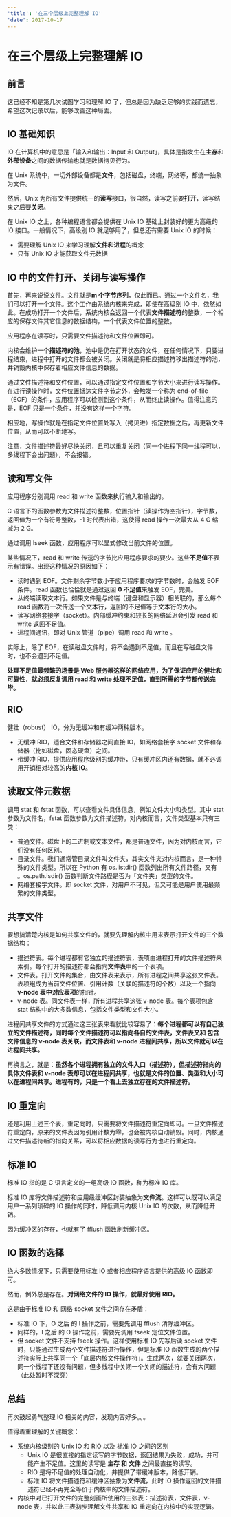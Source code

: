 ```yaml
---
'title': '在三个层级上完整理解 IO'
'date': 2017-10-17
---
```

# 在三个层级上完整理解 IO

## 前言

这已经不知是第几次试图学习和理解 IO 了，但总是因为缺乏足够的实践而遗忘，希望这次记录以后，能够改善这种局面。

## IO 基础知识

IO 在计算机中的意思是「输入和输出：Input 和 Output」，具体是指发生在**主存**和**外部设备**之间的数据传输也就是数据拷贝行为。

在 Unix 系统中，一切外部设备都是**文件**，包括磁盘，终端，网络等，都统一抽象为文件。

然后，Unix 为所有文件提供统一的**读写**接口，很自然，读写之前要**打开**，读写结束之后要**关闭**。

在 Unix IO 之上，各种编程语言都会提供在 Unix IO 基础上封装好的更为高级的 IO 接口。一般情况下，高级别 IO 就足够用了，但总还有需要 Unix IO 的时候：
- 需要理解 Unix IO 来学习理解**文件和进程**的概念
- 只有 Unix IO 才能获取文件元数据

## IO 中的文件打开、关闭与读写操作

首先，再来说说文件。文件就是**m 个字节序列**，仅此而已。通过一个文件名，我们可以打开一个文件。这个工作由系统内核来完成，即使在高级别 IO 中，依然如此。在成功打开一个文件后，系统内核会返回一个代表**文件描述符**的整数，一个相应的保存文件其它信息的数据结构，一个代表文件位置的整数。

应用程序在读写时，只需要文件描述符和文件位置即可。

内核会维护一个**描述符的池**，池中是仍在打开状态的文件，在任何情况下，只要进程结束，进程中打开的文件都会被关闭。关闭就是将相应描述符移出描述符的池，并销毁内核中保存着相应文件信息的数据。

通过文件描述符和文件位置，可以通过指定文件位置和字节大小来进行读写操作。在进行读操作时，文件位置抵达文件字节之外，会触发一个称为 end-of-file（EOF）的条件，应用程序可以检测到这个条件，从而终止读操作。值得注意的是，EOF 只是一个条件，并没有这样一个字符。

相应地，写操作就是在指定文件位置处写入（拷贝进）指定数据之后，再更新文件位置，从而可以不断地写。

注意，文件描述符最好尽快关闭，且可以重复关闭（同一个进程下同一线程可以，多线程下会出问题），不会报错。

## 读和写文件

应用程序分别调用 read 和 write 函数来执行输入和输出的。

C 语言下的函数参数为文件描述符整数，位置指针（读操作为空指针），字节数，返回值为一个有符号整数，-1 时代表出错，这使得 read 操作一次最大从 4
G 缩减为 2 G。

通过调用 lseek 函数，应用程序可以显式修改当前文件的位置。

某些情况下，read 和 write 传送的字节比应用程序要求的要少。这些**不足值**不表示有错误。出现这种情况的原因如下：

- 读时遇到 EOF。文件剩余字节数小于应用程序要求的字节数时，会触发 EOF 条件。read 函数也恰恰就是通过返回 **0 不足值**来触发 EOF，完美。
- 从终端读取文本行。如果文件是与终端（键盘和显示器）相关联的，那么每个 read 函数将一次传送一个文本行，返回的不足值等于文本行的大小。
- 读写网络套接字（socket）。内部缓冲约束和较长的网络延迟会引发 read 和 write 返回不足值。
- 进程间通讯，即对 Unix 管道（pipe）调用 read 和 write 。

实际上，除了 EOF，在读磁盘文件时，将不会遇到不足值，而且在写磁盘文件时，也不会遇到不足值。

**处理不足值最频繁的场景是 Web 服务器这样的网络应用，为了保证应用的健壮和可靠性，就必须反复调用 read 和 write 处理不足值，直到所需的字节都传送完毕。**

## RIO

健壮（robust） IO，分为无缓冲和有缓冲两种版本。

- 无缓冲 RIO，适合文件和存储器之间直接 IO，如网络套接字 socket 文件和存储器（比如磁盘，固态硬盘）之间。
- 带缓冲 RIO，提供应用程序级别的缓冲带，只有缓冲区内还有数据，就不必调用开销相对较高的**内核 IO**。

## 读取文件元数据

调用 stat 和 fstat 函数，可以查看文件具体信息，例如文件大小和类型。其中 stat 参数为文件名，fstat 函数参数为文件描述符。对内核而言，文件类型基本只有三类：
- 普通文件。磁盘上的二进制或文本文件，都是普通文件，因为对内核而言，它们没有任何区别。
- 目录文件。我们通常管目录文件叫文件夹，其实文件夹对内核而言，是一种特殊的文件类型。所以在 Python 有 os.listdir() 函数列出所有文件路径，又有 。os.path.isdir() 函数判断文件路径是否为「文件夹」类型的文件。
- 网络套接字文件。即 socket 文件，对用户不可见，但又可能是用户使用最频繁的文件类型。

## 共享文件

要想搞清楚内核是如何共享文件的，就要先理解内核中用来表示打开文件的三个数据结构：

- 描述符表。每个进程都有它独立的描述符表，表项由进程打开的文件描述符来索引。每个打开的描述符都会指向**文件表**中的一个表项。
- 文件表。打开文件的集合，由文件表来表示，所有进程之间共享这张文件表。表项组成为当前文件位置、引用计数（关联的描述符的个数）以及一个指向 **v-node 表中对应表项**的指针。
- v-node 表。同文件表一样，所有进程共享这张 v-node 表。每个表项包含 stat 结构中的大多数信息，包括文件类型和文件大小。

进程间共享文件的方式通过这三张表来看就比较容易了：**每个进程都可以有自己独立的文件描述符，同时每个文件描述符可以指向各自的文件表，文件表又和 包含文件信息的 v-node 表关联，而文件表和 v-node 进程间共享，所以文件就可以在进程间共享。**

再换言之，就是：**虽然各个进程拥有独立的文件入口（描述符），但描述符指向的具体文件表和 v-node 表却可以在进程间共享，也就是文件的位置、类型和大小可以在进程间共享。进程有的，只是一个看上去独立存在的文件描述符。**

## IO 重定向

还是利用上述三个表，重定向时，只需要将文件描述符重定向即可。一旦文件描述符重定向，原来的文件表因为引用计数为零，也会被内核自动销毁。同时，内核通过文件描述符新的指向关系，可以将相应数据的读写行为也进行重定向。

## 标准 IO

标准 IO 指的是 C 语言定义的一组高级 IO 函数，称为标准 IO 库。

标准 IO 库将文件描述符和应用级缓冲区封装抽象为**文件流**。这样可以既可以满足用户一系列琐碎的 IO 操作的同时，降低调用内核 Unix IO 的次数，从而降低开销。

因为缓冲区的存在，也就有了 fflush 函数刷新缓冲区。

## IO 函数的选择

绝大多数情况下，只需要使用标准 IO 或者相应程序语言提供的高级 IO 函数即可。

然而，例外总是存在。**对网络文件的 IO 操作，就最好使用 RIO。**

这是由于标准 IO 和 网络 socket 文件之间存在矛盾：

- 标准 IO 下，O 之后 的 I 操作之前，需要先调用 fflush 清除缓冲区。
- 同样的，I 之后 的 O 操作之前，需要先调用 fseek 定位文件位置。
- 但 socket 文件不支持 fseek 操作。这样使用标准 IO 先写后读 socket 文件时，只能通过生成两个文件描述符进行操作，但是标准 IO 函数生成的两个描述符实际上共享同一个「底层内核文件操作符」。生成两次，就要关闭两次，同一个线程下还没有问题，但多线程中关闭一个关闭的描述符，会有大问题（此处暂时不深究）

## 总结

再次鼓起勇气整理 IO 相关的内容，发现内容好多。。。

值得着重理解的关键概念：

- 系统内核级别的 Unix IO 和 RIO 以及 标准 IO 之间的区别
	- Unix IO 是很直接的指定读写的字节数据，返回结果为失败，成功，并可能产生不足值。这里的读写是 **主存 和 文件** 之间最直接的读写。
	- RIO 是将不足值的处理自动化，并提供了带缓冲版本，降低开销。
	- 标准 IO 将文件描述符和缓冲区抽象为**文件流**，此时 IO 操作返回的文件描述符已经不再完全等价于内核中的文件描述符。
- 内核中对已打开文件的完整刻画所使用的三张表：描述符表，文件表，v-node 表，并以此三表初步理解文件共享和 IO 重定向在内核中的实现逻辑。